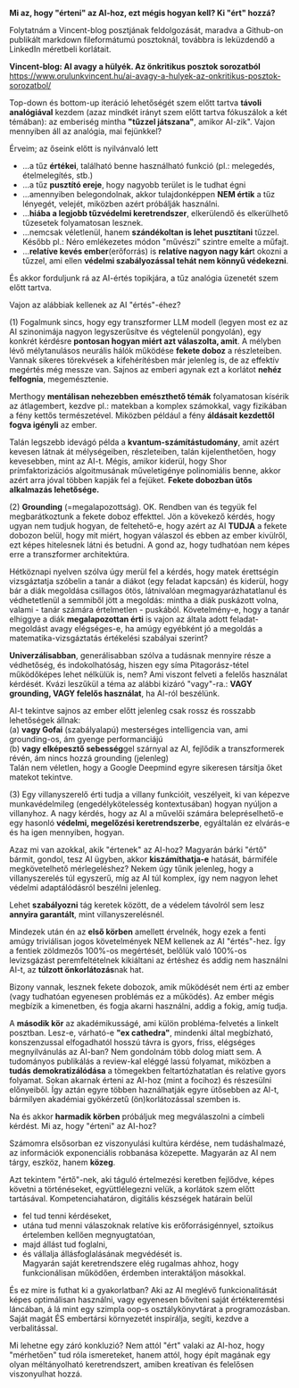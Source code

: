 **Mi az, hogy "érteni" az AI-hoz, ezt mégis hogyan kell? Ki "ért" hozzá?**

Folytatnám a Vincent-blog posztjának feldolgozását, maradva a Github-on publikált markdown fileformátumú posztoknál, továbbra is leküzdendő a LinkedIn méretbeli korlátait.

**Vincent-blog: AI avagy a hülyék. Az önkritikus posztok sorozatból**  
https://www.orulunkvincent.hu/ai-avagy-a-hulyek-az-onkritikus-posztok-sorozatbol/

Top-down és bottom-up iteráció lehetőségét szem előtt tartva **távoli analógiával** kezdem (azaz mindkét irányt szem előtt tartva fókuszálok a két témában): az emberiség mintha **"tűzzel játszana"**, amikor AI-zik". Vajon mennyiben áll az analógia, mai fejünkkel?  

Érveim; az őseink előtt is nyilvánvaló lett  
- ...a tűz **értékei**, található benne használható funkció (pl.: melegedés, ételmelegítés, stb.)  
- ...a tűz **pusztító ereje**, hogy nagyobb terület is le tudhat égni  
- ...amennyiben belegondolnak, akkor tulajdonképpen **NEM értik** a tűz lényegét, velejét, miközben azért próbálják használni.  
- ...**hiába a legjobb tűzvédelmi keretrendszer**, elkerülendő és elkerülhető tűzesetek folyamatosan lesznek.  
- ...nemcsak véletlenül, hanem **szándékoltan is lehet pusztítani** tűzzel. Később pl.: Néro emlékezetes módon "művészi" szintre emelte a műfajt.  
- ...**relatíve kevés ember**(erőforrás) is **relatíve nagyon nagy kár**t okozni a tűzzel, ami ellen **védelmi szabályozással tehát nem könnyű védekezni**.  

És akkor forduljunk rá az AI-értés topikjára, a tűz analógia üzenetét szem előtt tartva.

Vajon az alábbiak kellenek az AI "értés"-éhez?

(1) Fogalmunk sincs, hogy egy transzformer LLM modell (legyen most ez az AI szinonimája nagyon legyszerűsítve és végtelenül pongyolán), egy konkrét kérdésre **pontosan hogyan miért azt válaszolta, amit**. A mélyben  lévő mélytanulásos neurális hálók működése **fekete doboz** a részleteiben. Vannak sikeres törekvések a kifehérítésben már jelenleg is, de az effektív megértés még messze van. Sajnos az emberi agynak ezt a korlátot **nehéz felfognia**, megemésztenie.  

Merthogy **mentálisan nehezebben emészthető témák** folyamatosan kísérik az átlagembert, kezdve pl.: matekban a komplex számokkal, vagy fizikában a fény kettős természetével. Miközben például a fény **áldásait kezdettől fogva igényli** az ember.

Talán legszebb idevágó példa a **kvantum-számítástudomány**, amit azért kevesen látnak át mélységeiben, részleteiben, talán kijelenthetően, hogy kevesebben, mint az AI-t. Mégis, amikor kiderül, hogy Shor prímfaktorizációs algoitmusának műveletigénye polinomiális benne, akkor azért arra jóval többen kapják fel a fejüket. **Fekete dobozban ütős alkalmazás lehetősége.**  

(2) **Grounding** (=megalapozottság). OK. Rendben van és tegyük fel megbarátkoztunk a fekete doboz effekttel. Jön a kövekező kérdés, hogy ugyan nem tudjuk hogyan, de feltehető-e, hogy azért az AI **TUDJA** a fekete dobozon belül, hogy mit miért, hogyan válaszol és ebben az ember kivülről, ezt képes hitelesnek látni és betudni. A gond az, hogy tudhatóan nem képes erre a transzformer architektúra.  

Hétköznapi nyelven szólva úgy merül fel a kérdés, hogy matek érettségin vizsgáztatja szóbelin a tanár a diákot (egy feladat kapcsán) és kiderül, hogy bár a diák megoldása csillagos ötös, látnivalóan megmagyarázhatatlanul és védhetetlenül a semmiből jött a megoldás: mintha a diák puskázott volna, valami - tanár számára értelmetlen - puskából. Követelmény-e, hogy a tanár elhiggye a diák **megalapozottan érti** is vajon az általa adott feladat-megoldást avagy elégséges-e, ha amúgy egyébként jó a megoldás a matematika-vizsgáztatás értékelési szabályai szerint?   

**Univerzálisabban**, generálisabban szólva a tudásnak mennyire része a védhetőség, és indokolhatóság, hiszen egy síma Pitagorász-tétel működőképes lehet nélkülük is, nem? Ami viszont felveti a felelős használat kérdését. Kvázi leszűkül a téma az alábbi kizáró "vagy"-ra.: **VAGY grounding, VAGY felelős használat**, ha AI-ról beszélünk.  

AI-t tekintve sajnos az ember előtt jelenleg csak rossz és rosszabb lehetőségek állnak:  
(a) **vagy Gofai** (szabályalapú) mesterséges intelligencia van, ami grounding-os, ám gyenge performanciájú  
(b) **vagy elképesztő sebesség**gel szárnyal az AI, fejlődik a transzformerek révén, ám nincs hozzá grounding (jelenleg)  
Talán nem véletlen, hogy a Google Deepmind egyre sikeresen társítja őket matekot tekintve.  

(3) Egy villanyszerelő érti tudja a villany funkcióit, veszélyeit, ki van képezve munkavédelmileg (engedélykötelesség kontextusában) hogyan nyúljon a villanyhoz. A nagy kérdés, hogy az AI a művelői számára belepréselhető-e egy hasonló **védelmi, megelőzési keretrendszerbe**, egyáltalán ez elvárás-e és ha igen mennyiben, hogyan.   

Azaz mi van azokkal, akik "értenek" az AI-hoz? Magyarán bárki "értő" bármit, gondol, tesz AI ügyben, akkor **kiszámíthatja-e** hatását, bármiféle megkövetelhető mérlegeléshez? Nekem úgy tűnik jelenleg, hogy a villanyszerelés túl egyszerű, míg az AI túl komplex, így nem nagyon lehet védelmi adaptálódásról beszélni jelenleg.  

Lehet **szabályozni** tág keretek között, de a védelem távolról sem lesz **annyira garantált**, mint villanyszerelésnél.  

Mindezek után én az **első körben** amellett érvelnék, hogy ezek  a fenti amúgy triviálisan jogos követelmények NEM kellenek az AI "értés"-hez. Így a fentiek zöldmezős 100%-os megértését, belőlük való 100%-os levizsgázást peremfeltételnek kikiáltani az értéshez és addig nem használni AI-t, az **túlzott önkorlátozás**nak hat. 

Bizony vannak, lesznek fekete dobozok, amik működését nem érti az ember (vagy tudhatóan egyenesen problémás ez a működés). Az ember mégis megbízik a kimenetben, és fogja akarni használni, addig a fokig, amíg tudja.

A **második kör** az akadémikusságé, ami külön probléma-felvetés a linkelt posztban. Lesz-e, várható-e **"ex cathedra"**, mindenki által megbízható, konszenzussal elfogadhatól hosszú távra is gyors, friss, elégséges megnyilvánulás az AI-ban? Nem gondolnám több dolog miatt sem. A tudományos publikálás a review-kal eléggé lassú folyamat, miközben a **tudás demokratizálódása** a tömegekben feltartózhatatlan és relatíve gyors folyamat. Sokan akarnak érteni az AI-hoz (mint a focihoz) és részesülni előnyeiből. Így aztán egyre többen haználhatják egyre ütősebben az AI-t, bármilyen akadémiai gyökérzetű (ön)korlátozással szemben is.

Na és akkor **harmadik körben** próbáljuk meg megválaszolni a címbeli kérdést. Mi az, hogy "érteni" az AI-hoz? 

Számomra elsősorban ez viszonyulási kultúra kérdése, nem tudáshalmazé, az információk exponenciális robbanása közepette. Magyarán az AI nem tárgy, eszköz, hanem **közeg**.

Azt tekintem "értő"-nek, aki táguló értelmezési keretben fejlődve, képes követni a történéseket, együttlélegezni velük, a korlátok szem előtt tartásával.   Kompetenciahatáron, digitális készségek határain belül  
* fel tud tenni kérdéseket,  
* utána tud menni válaszoknak relatíve kis erőforrásigénnyel, sztoikus értelemben   kellően megnyugtatóan,  
* majd állást tud foglalni,  
* és vállalja állásfoglalásának megvédését is.  
Magyarán saját keretrendszere elég rugalmas ahhoz, hogy funkcionálisan működően, érdemben interaktáljon másokkal.

És ez mire is futhat ki a gyakorlatban? Aki az AI meglévő funkcionalitását képes optimálisan használni, vagy egyenesen bővíteni saját értékteremtési láncában, á lá mint egy szimpla oop-s osztálykönyvtárat a programozásban. Saját magát ÉS embertársi környezetét inspirálja, segíti, kezdve a verbalitással.

Mi lehetne egy záró konkluzió? Nem attól "ért" valaki az AI-hoz, hogy "mérhetően" tud róla ismereteket, hanem attól, hogy épít magának egy olyan méltányolható keretrendszert, amiben kreatívan és felelősen viszonyulhat hozzá.

